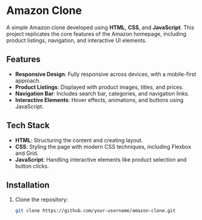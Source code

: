 # Amazon Clone

A simple Amazon clone developed using **HTML**, **CSS**, and **JavaScript**. This project replicates the core features of the Amazon homepage, including product listings, navigation, and interactive UI elements.

## Features

- **Responsive Design**: Fully responsive across devices, with a mobile-first approach.
- **Product Listings**: Displayed with product images, titles, and prices.
- **Navigation Bar**: Includes search bar, categories, and navigation links.
- **Interactive Elements**: Hover effects, animations, and buttons using JavaScript.

## Tech Stack

- **HTML**: Structuring the content and creating layout.
- **CSS**: Styling the page with modern CSS techniques, including Flexbox and Grid.
- **JavaScript**: Handling interactive elements like product selection and button clicks.

## Installation

1. Clone the repository:
   ```bash
   git clone https://github.com/your-username/amazon-clone.git
